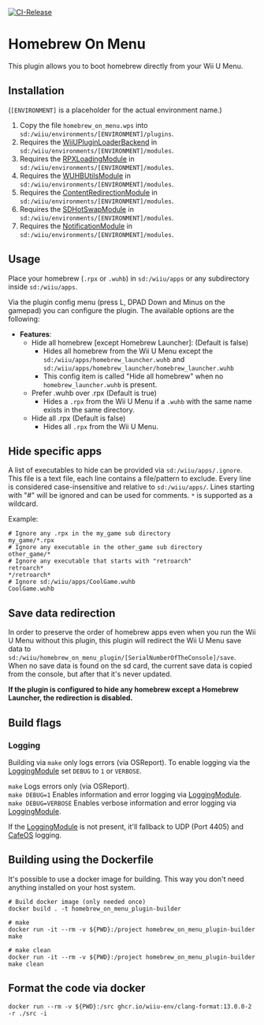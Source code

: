 [![CI-Release](https://github.com/wiiu-env/homebrew_on_menu_plugin/actions/workflows/ci.yml/badge.svg)](https://github.com/wiiu-env/homebrew_on_menu_plugin/actions/workflows/ci.yml)

# Homebrew On Menu

This plugin allows you to boot homebrew directly from your Wii U Menu.

## Installation
(`[ENVIRONMENT]` is a placeholder for the actual environment name.)

1. Copy the file `homebrew_on_menu.wps` into `sd:/wiiu/environments/[ENVIRONMENT]/plugins`.  
2. Requires the [WiiUPluginLoaderBackend](https://github.com/wiiu-env/WiiUPluginLoaderBackend) in `sd:/wiiu/environments/[ENVIRONMENT]/modules`.
3. Requires the [RPXLoadingModule](https://github.com/wiiu-env/RPXLoadingModule) in `sd:/wiiu/environments/[ENVIRONMENT]/modules`.
4. Requires the [WUHBUtilsModule](https://github.com/wiiu-env/WUHBUtilsModule) in `sd:/wiiu/environments/[ENVIRONMENT]/modules`.
5. Requires the [ContentRedirectionModule](https://github.com/wiiu-env/ContentRedirectionModule) in `sd:/wiiu/environments/[ENVIRONMENT]/modules`.
6. Requires the [SDHotSwapModule](https://github.com/wiiu-env/SDHotSwapModule) in `sd:/wiiu/environments/[ENVIRONMENT]/modules`.
7. Requires the [NotificationModule](https://github.com/wiiu-env/NotificationModule) in `sd:/wiiu/environments/[ENVIRONMENT]/modules`.

## Usage

Place your homebrew (`.rpx` or `.wuhb`) in `sd:/wiiu/apps` or any subdirectory inside `sd:/wiiu/apps`.

Via the plugin config menu (press L, DPAD Down and Minus on the gamepad) you can configure the plugin. The available options are the following:
- **Features**:
  - Hide all homebrew [except Homebrew Launcher]:  (Default is false)
    - Hides all homebrew from the Wii U Menu except the `sd:/wiiu/apps/homebrew_launcher.wuhb` and `sd:/wiiu/apps/homebrew_launcher/homebrew_launcher.wuhb`
    - This config item is called "Hide all homebrew" when no `homebrew_launcher.wuhb` is present.
  - Prefer .wuhb over .rpx (Default is true)
    - Hides a `.rpx` from the Wii U Menu if a `.wuhb` with the same name exists in the same directory.
  - Hide all .rpx (Default is false)
    - Hides all `.rpx` from the Wii U Menu.

## Hide specific apps

A list of executables to hide can be provided via `sd:/wiiu/apps/.ignore`. This file is a text file, each line contains a file/pattern to exclude. 
Every line is considered case-insensitive and relative to `sd:/wiiu/apps/`. Lines starting with "#" will be ignored and can be used for comments. `*` is supported as a wildcard.

Example:
```
# Ignore any .rpx in the my_game sub directory
my_game/*.rpx
# Ignore any executable in the other_game sub directory
other_game/*
# Ignore any executable that starts with "retroarch"
retroarch*
*/retroarch*
# Ignore sd:/wiiu/apps/CoolGame.wuhb
CoolGame.wuhb
```

## Save data redirection
In order to preserve the order of homebrew apps even when you run the Wii U Menu without this plugin, this plugin will redirect the Wii U Menu save data to 
`sd:/wiiu/homebrew_on_menu_plugin/[SerialNumberOfTheConsole]/save`. When no save data is found on the sd card, the current save data is copied from the console,
but after that it's never updated.

**If the plugin is configured to hide any homebrew except a Homebrew Launcher, the redirection is disabled.**

## Build flags

### Logging
Building via `make` only logs errors (via OSReport). To enable logging via the [LoggingModule](https://github.com/wiiu-env/LoggingModule) set `DEBUG` to `1` or `VERBOSE`.

`make` Logs errors only (via OSReport).  
`make DEBUG=1` Enables information and error logging via [LoggingModule](https://github.com/wiiu-env/LoggingModule).  
`make DEBUG=VERBOSE` Enables verbose information and error logging via [LoggingModule](https://github.com/wiiu-env/LoggingModule).

If the [LoggingModule](https://github.com/wiiu-env/LoggingModule) is not present, it'll fallback to UDP (Port 4405) and [CafeOS](https://github.com/wiiu-env/USBSerialLoggingModule) logging.

## Building using the Dockerfile

It's possible to use a docker image for building. This way you don't need anything installed on your host system.

```
# Build docker image (only needed once)
docker build . -t homebrew_on_menu_plugin-builder

# make 
docker run -it --rm -v ${PWD}:/project homebrew_on_menu_plugin-builder make

# make clean
docker run -it --rm -v ${PWD}:/project homebrew_on_menu_plugin-builder make clean
```

## Format the code via docker

`docker run --rm -v ${PWD}:/src ghcr.io/wiiu-env/clang-format:13.0.0-2 -r ./src -i`
